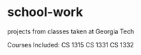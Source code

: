 # school-work
projects from classes taken at Georgia Tech

Courses Included:
CS 1315
CS 1331
CS 1332

